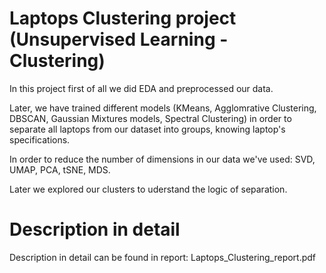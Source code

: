 # Laptops Clustering project (Unsupervised Learning - Clustering)

In this project first of all we did EDA and preprocessed our data. 

Later, we have trained different models (KMeans, Agglomrative Clustering, DBSCAN, Gaussian Mixtures models, Spectral Clustering) in order to separate all laptops from our dataset into groups, knowing laptop's specifications.

In order to reduce the number of dimensions in our data we've used: SVD, UMAP, PCA, tSNE, MDS. 

Later we explored our clusters to uderstand the logic of separation.


# Description in detail
Description in detail can be found in report: Laptops_Clustering_report.pdf
